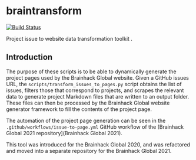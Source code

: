 # braintransform

[![Build Status](https://github.com/brainhackorg/braintransform/workflows/test,%20package/badge.svg)](https://github.com/brainhackorg/braintransform/actions?query=workflow%3A%22test%2C+package%22+branch%3Amain)

Project issue to website data transformation toolkit .

## Introduction

The purpose of these scripts is to be able to dynamically generate the project
pages used by the Brainhack Global website. Given a GitHub issues URL, the
`scripts/transform_issues_to_pages.py` script obtains the list of issues,
filters those that correspond to projects, and scrapes the relevant data to
generate project Markdown files that are written to an output folder. These
files can then be processed by the Brainhack Global website generator framework
to fill the contents of the project page.

The automation of the project page generation can be seen in the
`.github/workflows/issue-to-page.yml` GitHub workflow of the
[Brainhack Global 2021 repository](Brainhack Global 2021).

This tool was introduced for the Brainhack Global 2020, and was refactored and
moved into a separate repository for the Brainhack Global 2021.
